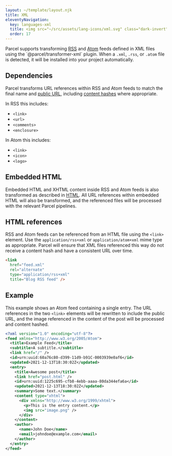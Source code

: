 ```yaml
---
layout: ~/template/layout.njk
title: XML
eleventyNavigation:
  key: languages-xml
  title: <img src="~/src/assets/lang-icons/xml.svg" class="dark-invert" alt=""/> XML
  order: 17
---
```


Parcel supports transforming [RSS](https://en.wikipedia.org/wiki/RSS) and [Atom](https://en.wikipedia.org/wiki/Atom_(Web_standard)) feeds defined in XML files using the `@parcel/transformer-xml` plugin. When a `.xml`, `.rss`, or `.atom` file is detected, it will be installed into your project automatically.

## Dependencies

Parcel transforms URL references within RSS and Atom feeds to match the final name and [public URL](/features/targets/#publicurl), including [content hashes](/features/production/#content-hashing) where appropriate.

In RSS this includes:

* `<link>`
* `<url>`
* `<comments>`
* `<enclosure>`

In Atom this includes:

* `<link>`
* `<icon>`
* `<logo>`

## Embedded HTML

Embedded HTML and XHTML content inside RSS and Atom feeds is also transformed as described in [HTML](/languages/html/). All URL references within embedded HTML will also be transformed, and the referenced files will be processed with the relevant Parcel pipelines.

## HTML references

RSS and Atom feeds can be referenced from an HTML file using the `<link>` element. Use the `application/rss+xml` or `application/atom+xml` mime type as appropriate. Parcel will ensure that XML files referenced this way do not receive a content hash and have a consistent URL over time.

```html
<link
  href="feed.xml"
  rel="alternate"
  type="application/rss+xml"
  title="Blog RSS feed" />
```

## Example

This example shows an Atom feed containing a single entry. The URL references in the two `<link>` elements will be rewritten to include the public URL, and the image referenced in the content of the post will be processed and content hashed.

```xml
<?xml version="1.0" encoding="utf-8"?>
<feed xmlns="http://www.w3.org/2005/Atom">
  <title>Example Feed</title>
  <subtitle>A subtitle.</subtitle>
  <link href="/" />
  <id>urn:uuid:60a76c80-d399-11d9-b91C-0003939e0af6</id>
  <updated>2021-12-13T18:30:02Z</updated>
  <entry>
    <title>Awesome post</title>
    <link href="post.html" />
    <id>urn:uuid:1225c695-cfb8-4ebb-aaaa-80da344efa6a</id>
    <updated>2021-12-13T18:30:02Z</updated>
    <summary>Some text.</summary>
    <content type="xhtml">
      <div xmlns="http://www.w3.org/1999/xhtml">
        <p>This is the entry content.</p>
        <img src="image.png" />
      </div>
    </content>
    <author>
      <name>John Doe</name>
      <email>johndoe@example.com</email>
    </author>
  </entry>
</feed>
```

